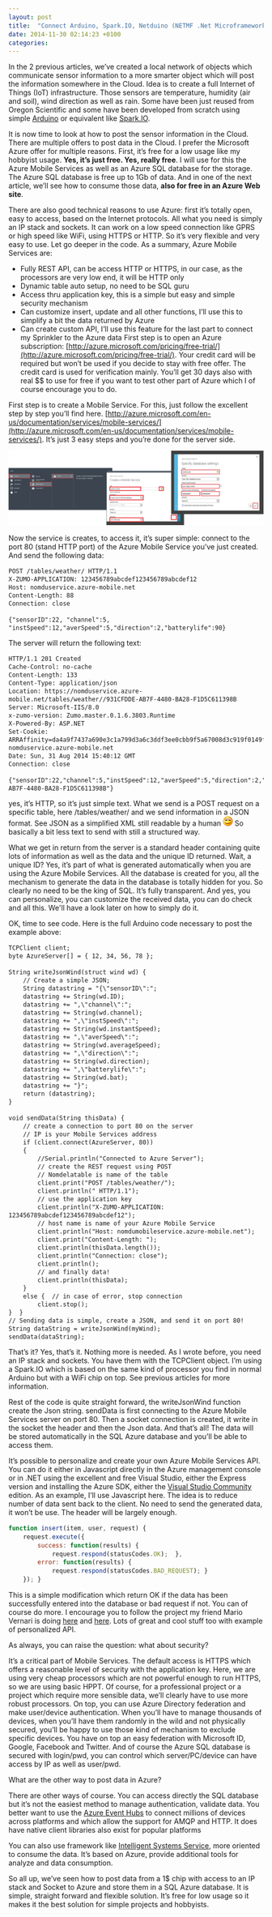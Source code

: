 ```yaml
---
layout: post
title:  "Connect Arduino, Spark.IO, Netduino (NETMF .Net Microframework), to Microsoft Azure Mobile Services, create IoT (Part 3)"
date: 2014-11-30 02:14:23 +0100
categories: 
---
```

In the 2 previous articles, we’ve created a local network of objects which communicate sensor information to a more smarter object which will post the information somewhere in the Cloud. Idea is to create a full Internet of Things (IoT) infrastructure. Those sensors are temperature, humidity (air and soil), wind direction as well as rain. Some have been just reused from Oregon Scientific and some have been developed from scratch using simple [Arduino](http://www.arduino.cc) or equivalent like [Spark.IO](http://spark.io). 

It is now time to look at how to post the sensor information in the Cloud. There are multiple offers to post data in the Cloud. I prefer the Microsoft Azure offer for multiple reasons. First, it’s free for a low usage like my hobbyist usage. **Yes, it’s just free. Yes, really free**. I will use for this the Azure Mobile Services as well as an Azure SQL database for the storage. The Azure SQL database is free up to 1Gb of data. And in one of the next article, we’ll see how to consume those data, **also for free in an Azure Web site**. 

There are also good technical reasons to use Azure: first it’s totally open, easy to access, based on the Internet protocols. All what you need is simply an IP stack and sockets. It can work on a low speed connection like GPRS or high speed like WiFi, using HTTPS or HTTP. So it’s very flexible and very easy to use. Let go deeper in the code. As a summary, Azure Mobile Services are:

* Fully REST API, can be access HTTP or HTTPS, in our case, as the processors are very low end, it will be HTTP only  
* Dynamic table auto setup, no need to be SQL guru  
* Access thru application key, this is a simple but easy and simple security mechanism  
* Can customize insert, update and all other functions, I’ll use this to simplify a bit the data returned by Azure  
* Can create custom API, I’ll use this feature for the last part to connect my Sprinkler to the Azure data   First step is to open an Azure subscription: [http://azure.microsoft.com/pricing/free-trial/](http://azure.microsoft.com/pricing/free-trial/). Your credit card will be required but won’t be used if you decide to stay with free offer. The credit card is used for verification mainly. You’ll get 30 days also with real $$ to use for free if you want to test other part of Azure which I of course encourage you to do.

First step is to create a Mobile Service. For this, just follow the excellent step by step you’ll find here. [http://azure.microsoft.com/en-us/documentation/services/mobile-services/](http://azure.microsoft.com/en-us/documentation/services/mobile-services/). It’s just 3 easy steps and you’re done for the server side.

![image](/assets/6735.image_2.png)

Now the service is creates, to access it, it’s super simple: connect to the port 80 (stand HTTP port) of the Azure Mobile Service you’ve just created. And send the following data:

```
POST /tables/weather/ HTTP/1.1
X-ZUMO-APPLICATION: 123456789abcdef123456789abcdef12
Host: nomduservice.azure-mobile.net
Content-Length: 88
Connection: close

{"sensorID":22, "channel":5, "instSpeed":12,"averSpeed":5,"direction":2,"batterylife":90}
```

The server will return the following text:

```
HTTP/1.1 201 Created
Cache-Control: no-cache
Content-Length: 133
Content-Type: application/json
Location: https://nomduservice.azure-mobile.net/tables/weather//931CFDDE-AB7F-4480-BA28-F1D5C611398B
Server: Microsoft-IIS/8.0
x-zumo-version: Zumo.master.0.1.6.3803.Runtime
X-Powered-By: ASP.NET
Set-Cookie: ARRAffinity=da4a9f7437a690e3c1a799d3a6c3ddf3ee0cbb9f5a67008d3c919f0149f34ee3;Path=/;Domain= nomduservice.azure-mobile.net
Date: Sun, 31 Aug 2014 15:40:12 GMT
Connection: close

{"sensorID":22,"channel":5,"instSpeed":12,"averSpeed":5,"direction":2,"batterylife":90,"id":"931CFDDE-AB7F-4480-BA28-F1D5C611398B"} 
```

yes, it’s HTTP, so it’s just simple text. What we send is a POST request on a specific table, here /tables/weather/ and we send information in a JSON format. See JSON as a simplified XML still readable by a human ![Sourire](/assets/8420.wlEmoticon-smile_2.png) So basically a bit less text to send with still a structured way.

What we get in return from the server is a standard header containing quite lots of information as well as the data and the unique ID returned. Wait, a unique ID? Yes, it’s part of what is generated automatically when you are using the Azure Mobile Services. All the database is created for you, all the mechanism to generate the data in the database is totally hidden for you. So clearly no need to be the king of SQL. It’s fully transparent. And yes, you can personalize, you can customize the received data, you can do check and all this. We'll have a look later on how to simply do it.

OK, time to see code. Here is the full Arduino code necessary to post the example above:

```Csharp
TCPClient client;
byte AzureServer[] = { 12, 34, 56, 78 };

String writeJsonWind(struct wind wd) {
    // Create a simple JSON;
    String datastring = "{\"sensorID\":";
    datastring += String(wd.ID);
    datastring += ",\"channel\":";
    datastring += String(wd.channel);
    datastring += ",\"instSpeed\":";
    datastring += String(wd.instantSpeed);
    datastring += ",\"averSpeed\":";
    datastring += String(wd.averageSpeed);
    datastring += ",\"direction\":";
    datastring += String(wd.direction);
    datastring += ",\"batterylife\":";
    datastring += String(wd.bat);
    datastring += "}";
    return (datastring);
}

void sendData(String thisData) {
    // create a connection to port 80 on the server
    // IP is your Mobile Services address
    if (client.connect(AzureServer, 80)) 
    {
        //Serial.println("Connected to Azure Server");
        // create the REST request using POST
        // Nomdelatable is name of the table
        client.print("POST /tables/weather/");
        client.println(" HTTP/1.1");
        // use the application key
        client.println("X-ZUMO-APPLICATION: 123456789abcdef123456789abcdef12");
        // host name is name of your Azure Mobile Service
        client.println("Host: nomdumobileservice.azure-mobile.net");
        client.print("Content-Length: ");
        client.println(thisData.length());
        client.println("Connection: close");
        client.println();
        // and finally data!
        client.println(thisData);
    }
    else {  // in case of error, stop connection
        client.stop();
}  }
// Sending data is simple, create a JSON, and send it on port 80!
String dataString = writeJsonWind(myWind);
sendData(dataString);
```

That’s it? Yes, that’s it. Nothing more is needed. As I wrote before, you need an IP stack and sockets. You have them with the TCPClient object. I’m using a Spark.IO which is based on the same kind of processor you find in normal Arduino but with a WiFi chip on top. See previous articles for more information.

Rest of the code is quite straight forward, the writeJsonWind function create the Json string. sendData is first connecting to the Azure Mobile Services server on port 80. Then a socket connection is created, it write in the socket the header and then the Json data. And that’s all! The data will be stored automatically in the SQL Azure database and you’ll be able to access them.

It’s possible to personalize and create your own Azure Mobile Services API. You can do it either in Javascript directly in the Azure management console or in .NET using the excellent and free Visual Studio, either the Express version and installing the Azure SDK, either the [Visual Studio Community](http://www.visualstudio.com/products/visual-studio-community-vs) edition. As an example, I’ll use Javascript here. The idea is to reduce number of data sent back to the client. No need to send the generated data, it won’t be use. The header will be largely enough.

```javascript
function insert(item, user, request) {
    request.execute({
        success: function(results) {
            request.respond(statusCodes.OK);  },
        error: function(results) {
            request.respond(statusCodes.BAD_REQUEST); }  
    }); }
```

This is a simple modification which return OK if the data has been successfully entered into the database or bad request if not. You can of course do more. I encourage you to follow the project my friend Mario Vernari is doing [here](https://highfieldtales.wordpress.com/2014/11/07/azure-veneziano-part-1/) and [here](https://highfieldtales.wordpress.com/2014/11/16/azure-veneziano-part-2/). Lots of great and cool stuff too with example of personalized API.

As always, you can raise the question: what about security?

It’s a critical part of Mobile Services. The default access is HTTPS which offers a reasonable level of security with the application key. Here, we are using very cheap processors which are not powerful enough to run HTTPS, so we are using basic HPPT. Of course, for a professional project or a project which require more sensible data, we’ll clearly have to use more robust processors. On top, you can use Azure Directory federation and make user/device authentication. When you’ll have to manage thousands of devices, when you’ll have them randomly in the wild and not physically secured, you’ll be happy to use those kind of mechanism to exclude specific devices. You have on top an easy federation with Microsoft ID, Google, Facebook and Twitter. And of course the Azure SQL database is secured with login/pwd, you can control which server/PC/device can have access by IP as well as user/pwd.

What are the other way to post data in Azure?  

There are other ways of course. You can access directly the SQL database but it’s not the easiest method to manage authentication, validate data. You better want to use the [Azure Event Hubs](http://azure.microsoft.com/services/event-hubs/) to connect millions of devices across platforms and which allow the support for AMQP and HTTP. It does have native client libraries also exist for popular platforms

You can also use framework like [Intelligent Systems Service](http://www.microsoft.com/windowsembedded/en-us/intelligent-systems-service.aspx), more oriented to consume the data. It’s based on Azure, provide additional tools for analyze and data consumption. 

So all up, we’ve seen how to post data from a 1$ chip with access to an IP stack and Socket to Azure and store them in a SQL Azure database. It is simple, straight forward and flexible solution. It’s free for low usage so it makes it the best solution for simple projects and hobbyists.

